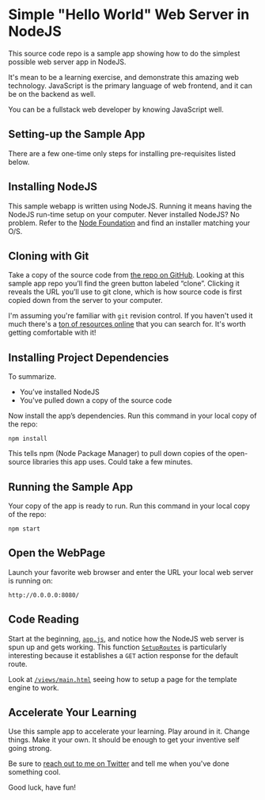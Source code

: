 # Simple "Hello World" Web Server in NodeJS

This source code repo is a sample app showing how to do the simplest possible web server app in NodeJS. 

It's mean to be a learning exercise, and demonstrate this amazing web technology. JavaScript is the primary language of web frontend, and it can be on the backend as well. 

You can be a fullstack web developer by knowing JavaScript well.   

## Setting-up the Sample App

There are a few one-time only steps for installing pre-requisites listed below. 

## Installing NodeJS

This sample webapp is written using NodeJS. Running it means having the NodeJS run-time setup on your computer. Never installed NodeJS? No problem. Refer to the [Node Foundation](https://nodejs.org/en/download/) and find an installer matching your O/S.

## Cloning with Git

Take a copy of the source code from [the repo on GitHub](https://github.com/KDawg/nodejs_sample_webapp). Looking at this sample app repo you’ll find the green button labeled “clone”. Clicking it reveals the URL you’ll use to git clone, which is how source code is first copied down from the server to your computer.

I'm assuming you're familiar with `git` revision control. If you haven't used it much there's a [ton of resources online](https://git-scm.com/doc) that you can search for. It's worth getting comfortable with it!

## Installing Project Dependencies

To summarize. 

* You’ve installed NodeJS
* You've pulled down a copy of the source code

Now install the app’s dependencies. Run this command in your local copy of the repo:

`npm install`

This tells npm (Node Package Manager) to pull down copies of the open-source libraries this app uses. Could take a few minutes.

## Running the Sample App

Your copy of the app is ready to run. Run this command in your local copy of the repo:

`npm start`

## Open the WebPage

Launch your favorite web browser and enter the URL your local web server is running on:

`http://0.0.0.0:8080/`

## Code Reading 

Start at the beginning, [`app.js`](https://github.com/KDawg/nodejs_sample_webapp/blob/master/app.js), and notice how the NodeJS web server is spun up and gets working. This function [`SetupRoutes`](https://github.com/KDawg/nodejs_sample_webapp/blob/master/app.js#L37) is particularly interesting because it establishes a `GET` action response for the default route.

Look at [`/views/main.html`](https://github.com/KDawg/nodejs_sample_webapp/blob/master/views/main.html) seeing how to setup a page for the template engine to work.

  
## Accelerate Your Learning

Use this sample app to accelerate your learning. Play around in it. Change things. Make it your own. It should be enough to get your inventive self going strong.

Be sure to [reach out to me on Twitter](https://twitter.com/KenTabor) and tell me when you've done something cool. 

Good luck, have fun!
